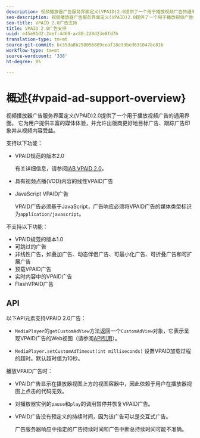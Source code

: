 ```yaml
---
description: 视频播放器广告服务界面定义(VPAID)2.0提供了一个用于播放视频广告的通用界面。 它为用户提供丰富的媒体体验，并允许出版商更好地目标广告、跟踪广告印象并从视频内容受益。
seo-description: 视频播放器广告服务界面定义(VPAID)2.0提供了一个用于播放视频广告的通用界面。 它为用户提供丰富的媒体体验，并允许出版商更好地目标广告、跟踪广告印象并从视频内容受益。
seo-title: VPAID 2.0广告支持
title: VPAID 2.0广告支持
uuid: e45e91d2-2aef-4d69-ac80-228d23e8fd7b
translation-type: tm+mt
source-git-commit: bc35da8b258056809ceaf18e33bed631047bc81b
workflow-type: tm+mt
source-wordcount: '338'
ht-degree: 0%

---
```



# 概述{#vpaid-ad-support-overview}

视频播放器广告服务界面定义(VPAID)2.0提供了一个用于播放视频广告的通用界面。 它为用户提供丰富的媒体体验，并允许出版商更好地目标广告、跟踪广告印象并从视频内容受益。

支持以下功能：

* VPAID规范的版本2.0

   有关详细信息，请参阅[IAB VPAID 2.0](https://www.iab.com/wp-content/uploads/2015/06/VPAID_2_0_Final_04-10-2012.pdf)。
* 具有视频点播(VOD)内容的线性VPAID广告
* JavaScript VPAID广告

   VPAID广告必须基于JavaScript，广告响应必须将VPAID广告的媒体类型标识为`application/javascript`。

不支持以下功能：

* VPAID规范的版本1.0
* 可跳过的广告
* 非线性广告，如叠加广告、动态伴侣广告、可最小化广告、可折叠广告和可扩展广告
* 预载VPAID广告
* 实时内容中的VPAID广告
* FlashVPAID广告

## API

以下API元素支持VPAID 2.0广告：

* `MediaPlayer`的`getCustomAdView`方法返回一个`CustomAdView`对象，它表示呈现VPAID广告的Web视图（请参阅[API引用](https://help.adobe.com/en_US/primetime/api/psdk/javadoc/index.html)）。

* `MediaPlayer.setCustomAdTimeout(int milliseconds)` 设置VPAID加载过程的超时。默认超时值为10秒。

播放VPAID广告时：

* VPAID广告显示在播放器视图上方的视图容器中，因此依赖于用户在播放器视图上点击的代码无效。
* 对播放器实例的`pause`和`play`的调用暂停并恢复VPAID广告。

* VPAID广告没有预定义的持续时间，因为该广告可以是交互式广告。

   广告服务器响应中指定的广告持续时间和广告中断总持续时间可能不准确。
